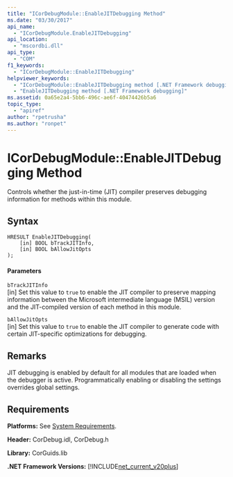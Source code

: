 ```yaml
---
title: "ICorDebugModule::EnableJITDebugging Method"
ms.date: "03/30/2017"
api_name: 
  - "ICorDebugModule.EnableJITDebugging"
api_location: 
  - "mscordbi.dll"
api_type: 
  - "COM"
f1_keywords: 
  - "ICorDebugModule::EnableJITDebugging"
helpviewer_keywords: 
  - "ICorDebugModule::EnableJITDebugging method [.NET Framework debugging]"
  - "EnableJITDebugging method [.NET Framework debugging]"
ms.assetid: 0a65e2a4-5bb6-496c-ae6f-40474426b5a6
topic_type: 
  - "apiref"
author: "rpetrusha"
ms.author: "ronpet"
---
```

# ICorDebugModule::EnableJITDebugging Method
Controls whether the just-in-time (JIT) compiler preserves debugging information for methods within this module.  
  
## Syntax  
  
```  
HRESULT EnableJITDebugging(  
    [in] BOOL bTrackJITInfo,  
    [in] BOOL bAllowJitOpts  
);  
```  
  
#### Parameters  
 `bTrackJITInfo`  
 [in] Set this value to `true` to enable the JIT compiler to preserve mapping information between the Microsoft intermediate language (MSIL) version and the JIT-compiled version of each method in this module.  
  
 `bAllowJitOpts`  
 [in] Set this value to `true` to enable the JIT compiler to generate code with certain JIT-specific optimizations for debugging.  
  
## Remarks  
 JIT debugging is enabled by default for all modules that are loaded when the debugger is active. Programmatically enabling or disabling the settings overrides global settings.  
  
## Requirements  
 **Platforms:** See [System Requirements](../../../../docs/framework/get-started/system-requirements.md).  
  
 **Header:** CorDebug.idl, CorDebug.h  
  
 **Library:** CorGuids.lib  
  
 **.NET Framework Versions:** [!INCLUDE[net_current_v20plus](../../../../includes/net-current-v20plus-md.md)]
